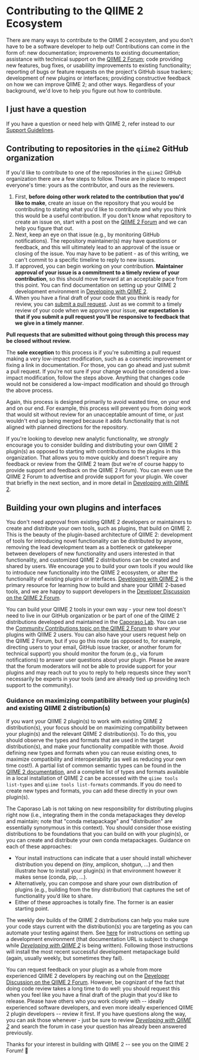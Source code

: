 # Contributing to the QIIME 2 Ecosystem

There are many ways to contribute to the QIIME 2 ecosystem, and you don't have to be a software developer to help out!
Contributions can come in the form of: new documentation; improvements to existing documentation; assistance with technical support on the [QIIME 2 Forum](https://forum.qiime2.org); code providing new features, bug fixes, or usabililty improvements to existing functionality; reporting of bugs or feature requests on the project's GitHub issue trackers; development of new plugins or interfaces; providing constructive feedback on how we can improve QIIME 2; and other ways.
Regardless of your background, we'd love to help you figure out how to contribute.

## I just have a question

If you have a question or need help with QIIME 2, refer instead to our [Support Guidelines](https://github.com/qiime2/.github/blob/main/SUPPORT.md).

## Contributing to repositories in the `qiime2` GitHub organization

If you'd like to contribute to one of the repositories in the `qiime2` GitHub organization there are a few steps to follow.
These are in place to respect everyone's time: yours as the contributor, and ours as the reviewers.

1. First, **before doing other work related to the contribution that you'd like to make**, create an issue on the repository that you would be contributing to stating what you'd like to contribute and why you think this would be a useful contribution.
   If you don't know what repository to create an issue on, start with a post on the [QIIME 2 Forum](https://forum.qiime2.org) and we can help you figure that out.
2. Next, keep an eye on that issue (e.g., by monitoring GitHub notifications). The repository maintainer(s) may have questions or feedback, and this will ultimately lead to an approval of the issue or closing of the issue.
   You may have to be patient - as of this writing, we can't commit to a specific timeline to reply to new issues.
3. If approved, you can begin working on your contribution.
   **Maintainer approval of your issue is a commitment to a timely review of your contribution**, so this should move forward at an acceptable pace from this point.
   You can find documentation on setting up your QIIME 2 development environment in [Developing with QIIME 2](https://develop.qiime2.org/).
4. When you have a final draft of your code that you think is ready for review, you can [submit a pull request](https://docs.github.com/en/pull-requests).
   Just as we commit to a timely review of your code when we approve your issue, **our expectation is that if you submit a pull request you'll be responsive to feedback that we give in a timely manner**.

**Pull requests that are submitted without going through this process may be closed without review.**

The **sole exception** to this process is if you're submitting a pull request making a very low-impact modification, such as a cosmetic improvement or fixing a link in documentation.
For those, you can go ahead and just submit a pull request.
If you're not sure if your change would be considered a low-impact modification, follow the steps above.
Anything that changes code would not be considered a low-impact modification and should go through the above process.

Again, this process is designed primarily to avoid wasted time, on your end and on our end. For example, this process will prevent you from doing work that would sit without review for an unacceptable amount of time, or just wouldn't end up being merged because it adds functionality that is not aligned with planned directions for the repository.

If you're looking to develop new analytic functionality, we *strongly* encourage you to consider building and distributing your own QIIME 2 plugin(s) as opposed to starting with contributions to the plugins in this organization.
That allows you to move quickly and doesn't require any feedback or review from the QIIME 2 team (but we're of course happy to provide support and feedback on the QIIME 2 Forum).
You can even use the QIIME 2 Forum to advertise and provide support for your plugin.
We cover that briefly in the next section, and in more detail in [Developing with QIIME 2](https://develop.qiime2.org/).

## Building your own plugins and interfaces

You don't need approval from existing QIIME 2 developers or maintainers to create and distribute your own tools, such as plugins, that build on QIIME 2.
This is the beauty of the plugin-based architecture of QIIME 2: development of tools for introducing novel functionality can be distributed by anyone, removing the lead development team as a bottleneck or gatekeeper between developers of new functionality and users interested in that functionality, and customized QIIME 2 distributions can be created and shared by users.
We encourage you to build your own tools if you would like to introduce new functionality into the QIIME 2 ecosystem, or alter the functionality of existing plugins or interfaces.
[Developing with QIIME 2](https://develop.qiime2.org/) is the primary resource for learning how to build and share your QIIME 2-based tools, and we are happy to support developers in the [Developer Discussion on the QIIME 2 Forum](https://forum.qiime2.org/c/dev-discussion).

You can build your QIIME 2 tools in your own way - your new tool doesn't need to live in our GitHub organization or be part of one of the QIIME 2 distributions developed and maintained in the [Caporaso Lab](https://cap-lab.bio).
You can use the [Community Contributions topic on the QIIME 2 Forum](https://forum.qiime2.org/c/community-contributions/15) to share your plugins with QIIME 2 users.
You can also have your users request help on the QIIME 2 Forum, but if you go this route (as opposed to, for example, directing users to your email, GitHub issue tracker, or another forum for technical support) you should monitor the forum (e.g., via forum notifications) to answer user questions about your plugin.
Please be aware that the forum moderators will not be able to provide support for your plugins and may reach out to you to reply to help requests since they won't necessarily be experts in your tools (and are already tied up providing tech support to the community).

### Guidance on maximizing compatibility between your plugin(s) and existing QIIME 2 distribution(s)

If you want your QIIME 2 plugin(s) to work with existing QIIME 2 distribution(s), your focus should be on maximizing compatibility between your plugin(s) and the relevant QIIME 2 distribution(s).
To do this, you should observe the types and formats that are used in the target distribution(s), and make your functionality compatible with those.
Avoid defining new types and formats when you can reuse existing ones, to maximize compatibility and interoperability (as well as reducing your own time cost!).
A partial list of common semantic types can be found in the [QIIME 2 documentation](https://docs.qiime2.org/), and a complete list of types and formats available in a local installation of QIIME 2 can be accessed with the `qiime tools list-types` and `qiime tools list-formats` commands.
If you do need to create new types and formats, you can add these directly in your own plugin(s).

The Caporaso Lab is not taking on new responsibility for distributing plugins right now (i.e., integrating them in the conda metapackages they develop and maintain; note that "conda metapackage" and "distribution" are essentially synonymous in this context).
You should consider those existing distributions to be foundations that you can build on with your plugin(s), or you can create and distribute your own conda metapackages. Guidance on each of these approaches:
   - Your install instructions can indicate that a user should install whichever distribution you depend on (tiny, amplicon, shotgun, ...) and then illustrate how to install your plugin(s) in that environment however it makes sense (conda, pip, ...).
   - Alternatively, you can compose and share your own distribution of plugins (e.g., building from the tiny distribution) that captures the set of functionality you’d like to share.
   - Either of these approaches is totally fine.
     The former is an easier starting point.

The weekly dev builds of the QIIME 2 distributions can help you make sure your code stays current with the distribution(s) you are targeting as you can automate your testing against them.
See [here](https://develop.qiime2.org/en/latest/plugins/how-to-guides/set-up-development-environment.html) for instructions on setting up a development environment (that documentation URL is subject to change while *[Developing with QIIME 2](https://develop.qiime2.org/)* is being written).
Following those instructions will install the most recent successful development metapackage build (again, usually weekly, but sometimes they fail).

You can request feedback on your plugin as a whole from more experienced QIIME 2 developers by reaching out on the [Developer Discussion on the QIIME 2 Forum](https://forum.qiime2.org/c/dev-discussion).
However, be cognizant of the fact that doing code review takes a long time to do well: you should request this when you feel like you have a final draft of the plugin that you'd like to release.
Please have others who you work closely with -- ideally experienced software developers, and even more ideally experienced QIIME 2 plugin developers -- review it first.
If you have questions along the way, you can ask those whenever - just be sure to review *[Developing with QIIME 2](https://develop.qiime2.org/)* and search the forum in case your question has already been answered previously.

Thanks for your interest in building with QIIME 2 -- see you on the QIIME 2 Forum! 🚀
